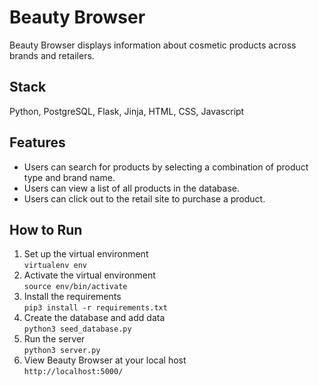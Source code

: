 # Beauty Browser
Beauty Browser displays information about cosmetic products across brands and retailers.

## Stack
Python, PostgreSQL, Flask, Jinja, HTML, CSS, Javascript

## Features
- Users can search for products by selecting a combination of product type and brand name.
- Users can view a list of all products in the database.
- Users can click out to the retail site to purchase a product. 

## How to Run
1. Set up the virtual environment  
    `virtualenv env`
2. Activate the virtual environment  
    `source env/bin/activate`
3. Install the requirements  
    `pip3 install -r requirements.txt`
4. Create the database and add data    
    `python3 seed_database.py`
5. Run the server  
    `python3 server.py`
6. View Beauty Browser at your local host   
    `http://localhost:5000/`


